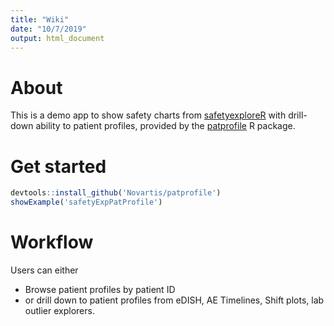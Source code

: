 ```yaml
---
title: "Wiki"
date: "10/7/2019"
output: html_document
---
```



# About

This is a demo app to show safety charts from [safetyexploreR](https://github.com/RhoInc/safetyexploreR) with drill-down ability
to patient profiles, provided by the [patprofile](https://github.com/Novartis/patprofile) R package.


# Get started

```r
devtools::install_github('Novartis/patprofile')
showExample('safetyExpPatProfile')
```


# Workflow

Users can either

- Browse patient profiles by patient ID
- or drill down to patient profiles from eDISH, AE Timelines, Shift plots, lab outlier explorers.


